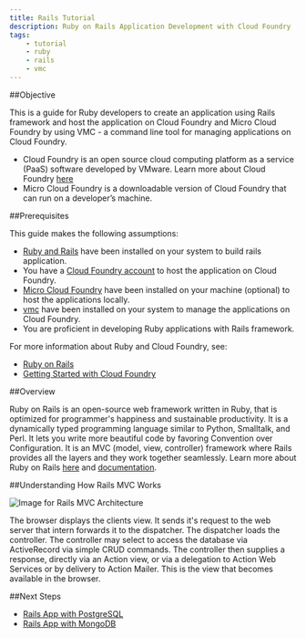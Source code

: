 ```yaml
---
title: Rails Tutorial
description: Ruby on Rails Application Development with Cloud Foundry
tags:
    - tutorial
    - ruby
    - rails
    - vmc
---
```


##Objective

This is a guide for Ruby developers to create an application using Rails framework and host the application on Cloud Foundry and Micro Cloud Foundry by using VMC - a command line tool for managing applications on Cloud Foundry.

+ Cloud Foundry is an open source cloud computing platform as a service (PaaS) software developed by VMware. Learn more about Cloud Foundry [here](http://www.cloudfoundry.com/about)
+ Micro Cloud Foundry is a downloadable version of Cloud Foundry that can run on a developer’s machine.


##Prerequisites

This guide makes the following assumptions:

+ [Ruby and Rails](http://docs.cloudfoundry.com/frameworks/ruby/installing-ruby.html) have been installed on your system to build rails application.
+ You have a [Cloud Foundry account](https://my.cloudfoundry.com/signup) to host the application on Cloud Foundry.
+ [Micro Cloud Foundry](http://docs/cloudfoundry.com/infrastructure/micro/installing-mcf.html) have been installed on your machine (optional) to host the applications locally.
+ [vmc](http://docs/cloudfoundry.com/tools/vmc/installing-vmc.html) have been installed on your system to manage the applications on Cloud Foundry.
+ You are proficient in developing Ruby applications with Rails framework.

For more information about Ruby and Cloud Foundry, see:

+  [Ruby on Rails](http://rubyonrails.org/)
+  [Getting Started with Cloud Foundry](http://docs/cloudfoundry.com/getting-started.html)

##Overview

Ruby on Rails is an open-source web framework written in Ruby, that is optimized for programmer's happiness and sustainable productivity. It is a dynamically typed programming language similar to Python, Smalltalk, and Perl. It lets you write more beautiful code by favoring Convention over Configuration. It is an MVC (model, view, controller) framework where Rails provides all the layers and they work together seamlessly. Learn more about Ruby on Rails [here](http://rubyonrails.org/) and [documentation](http://guides.rubyonrails.org/).

##Understanding How Rails MVC Works

![Image for Rails MVC Architecture](/images/screenshots/rails/postgres/rails-getting-started/rails-mvc.png)

The browser displays the clients view. It sends it's request to the web server that intern forwards it to the dispatcher. The dispatcher loads the controller. The controller may select to access the database via ActiveRecord via simple CRUD commands. The controller then supplies a response, directly via an Action view, or via a delegation to Action Web Services or by delivery to Action Mailer. This is the view that becomes available in the browser.

##Next Steps

+ [Rails App with PostgreSQL](/ruby/rails-tutorial/rails-app-with-postgres.html)
+ [Rails App with MongoDB](/ruby/rails-tutorial/rails-app-with-mongodb.html)